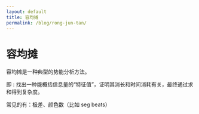 ```yaml
---
layout: default
title: 容均摊
permalink: /blog/rong-jun-tan/
---
```


# 容均摊

容均摊是一种典型的势能分析方法。

即 : 找出一种能概括信息量的“特征值”，证明其消长和时间消耗有关，最终通过求和得到复杂度。

常见的有：极差、颜色数（比如 seg beats）

